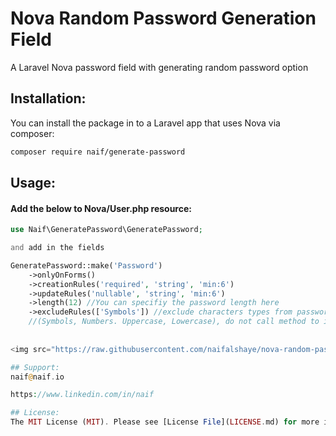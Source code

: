 # Nova Random Password Generation Field
A Laravel Nova password field with generating random password option
 
## Installation:

You can install the package in to a Laravel app that uses Nova via composer:

```bash
composer require naif/generate-password
```

## Usage:
<h4>Add the below to Nova/User.php resource:</h4>



```php
use Naif\GeneratePassword\GeneratePassword;

and add in the fields

GeneratePassword::make('Password')
    ->onlyOnForms()
    ->creationRules('required', 'string', 'min:6')
    ->updateRules('nullable', 'string', 'min:6')
    ->length(12) //You can specifiy the password length here
    ->excludeRules(['Symbols']) //exclude characters types from password 
    //(Symbols, Numbers. Uppercase, Lowercase), do not call method to include all types
  
    
<img src="https://raw.githubusercontent.com/naifalshaye/nova-random-password-generation/master/screenshots/screen.gif" width="700">

## Support:
naif@naif.io

https://www.linkedin.com/in/naif

## License:
The MIT License (MIT). Please see [License File](LICENSE.md) for more information.
